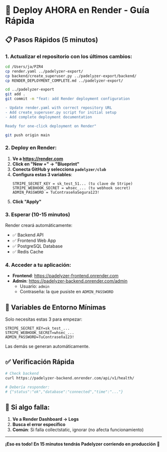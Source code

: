 # 🚀 Deploy AHORA en Render - Guía Rápida

## 📋 Pasos Rápidos (5 minutos)

### 1. Actualizar el repositorio con los últimos cambios:

```bash
cd /Users/ja/PZR4
cp render.yaml ../padelyzer-export/
cp backend/create_superuser.py ../padelyzer-export/backend/
cp RENDER_DEPLOYMENT_COMPLETE.md ../padelyzer-export/

cd ../padelyzer-export
git add .
git commit -m "feat: add Render deployment configuration

- Update render.yaml with correct repository URL
- Add create_superuser.py script for initial setup
- Add complete deployment documentation

Ready for one-click deployment on Render"

git push origin main
```

### 2. Deploy en Render:

1. **Ve a https://render.com**
2. **Click en "New +" → "Blueprint"**
3. **Conecta GitHub y selecciona `padelyzer/club`**
4. **Configura estas 3 variables**:
   ```
   STRIPE_SECRET_KEY = sk_test_51... (tu clave de Stripe)
   STRIPE_WEBHOOK_SECRET = whsec_... (tu webhook secret)
   ADMIN_PASSWORD = TuContraseñaSegura123!
   ```
5. **Click "Apply"**

### 3. Esperar (10-15 minutos)

Render creará automáticamente:
- ✅ Backend API
- ✅ Frontend Web App
- ✅ PostgreSQL Database
- ✅ Redis Cache

### 4. Acceder a tu aplicación:

- **Frontend**: https://padelyzer-frontend.onrender.com
- **Admin**: https://padelyzer-backend.onrender.com/admin
  - Usuario: `admin`
  - Contraseña: la que pusiste en `ADMIN_PASSWORD`

## 🔑 Variables de Entorno Mínimas

Solo necesitas estas 3 para empezar:

```env
STRIPE_SECRET_KEY=sk_test_... 
STRIPE_WEBHOOK_SECRET=whsec_...
ADMIN_PASSWORD=TuContraseña123!
```

Las demás se generan automáticamente.

## ✅ Verificación Rápida

```bash
# Check backend
curl https://padelyzer-backend.onrender.com/api/v1/health/

# Debería responder:
# {"status":"ok","database":"connected","time":"..."}
```

## 🚨 Si algo falla:

1. **Ve a Render Dashboard → Logs**
2. **Busca el error específico**
3. **Común**: Si falla collectstatic, ignorar (no afecta funcionamiento)

---

**¡Eso es todo! En 15 minutos tendrás Padelyzer corriendo en producción** 🎉